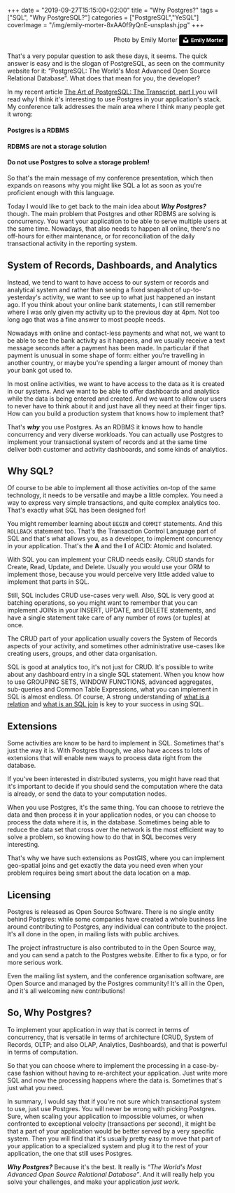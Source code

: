 +++
date = "2019-09-27T15:15:00+02:00"
title = "Why Postgres?"
tags = ["SQL", "Why PostgreSQL?"]
categories = ["PostgreSQL","YeSQL"]
coverImage = "/img/emily-morter-8xAA0f9yQnE-unsplash.jpg"
+++

<div>
    <p style="text-align: right;">
    Photo by Emily Morter
    <a style="background-color:black;color:white;text-decoration:none;padding:4px 6px;font-family:-apple-system, BlinkMacSystemFont, &quot;San Francisco&quot;, &quot;Helvetica Neue&quot;, Helvetica, Ubuntu, Roboto, Noto, &quot;Segoe UI&quot;, Arial, sans-serif;font-size:12px;font-weight:bold;line-height:1.2;display:inline-block;border-radius:3px" href="https://unsplash.com/@emilymorter?utm_medium=referral&amp;utm_campaign=photographer-credit&amp;utm_content=creditBadge" target="_blank" rel="noopener noreferrer" title="Download free do whatever you want high-resolution photos from Emily Morter"><span style="display:inline-block;padding:2px 3px"><svg xmlns="http://www.w3.org/2000/svg" style="height:12px;width:auto;position:relative;vertical-align:middle;top:-2px;fill:white" viewBox="0 0 32 32"><title>unsplash-logo</title><path d="M10 9V0h12v9H10zm12 5h10v18H0V14h10v9h12v-9z"></path></svg></span><span style="display:inline-block;padding:2px 3px">Emily Morter</span></a>
   </p>
</div>

That's a very popular question to ask these days, it seems. The quick answer
is easy and is the slogan of PostgreSQL, as seen on the community website
for it: “PostgreSQL: The World's Most Advanced Open Source Relational
Database”. What does that mean for you, the developer?

In my recent article [The Art of PostgreSQL: The Transcript, part I
](http://localhost:1313/blog/2019-09-postgresopen/) you will read why I
think it's interesting to use Postgres in your application's stack. My
conference talk addresses the main area where I think many people get it
wrong:

<!--more-->

#### Postgres is a RDBMS 
#### RDBMS are not a storage solution
#### Do not use Postgres to solve a storage problem!

So that's the main message of my conference presentation, which then expands
on reasons why you might like SQL a lot as soon as you're proficient enough
with this language.

Today I would like to get back to the main idea about ***Why Postgres?***
though. The main problem that Postgres and other RDBMS are solving is
concurrency. You want your application to be able to serve multiple users at
the same time. Nowadays, that also needs to happen all online, there's no
off-hours for either maintenance, or for reconciliation of the daily
transactional activity in the reporting system.

## System of Records, Dashboards, and Analytics

Instead, we tend to want to have access to our system or records and
analytical system and rather than seeing a fixed snapshot of
up-to-yesterday's activity, we want to see up to what just happened an
instant ago. If you think about your online bank statements, I can still
remember where I was only given my activity up to the previous day at 4pm.
Not too long ago that was a fine answer to most people needs.

Nowadays with online and contact-less payments and what not, we want to be
able to see the bank activity as it happens, and we usually receive a text
message seconds after a payment has been made. In particular if that payment
is unusual in some shape of form: either you're travelling in another
country, or maybe you're spending a larger amount of money than your bank
got used to.

In most online activities, we want to have access to the data as it is
created in our systems. And we want to be able to offer dashboards and
analytics while the data is being entered and created. And we want to allow
our users to never have to think about it and just have all they need at
their finger tips. How can you build a production system that knows how to
implement that?

That's ***why*** you use Postgres. As an RDBMS it knows how to handle
concurrency and very diverse workloads. You can actually use Postgres to
implement your transactional system of records and at the same time deliver
both customer and activity dashboards, and some kinds of analytics.

## Why SQL?

Of course to be able to implement all those activities on-top of the same
technology, it needs to be versatile and maybe a little complex. You need a
way to express very simple transactions, and quite complex analytics too.
That's exactly what SQL has been designed for!

You might remember learning about `BEGIN` and `COMMIT` statements. And this
`ROLLBACK` statement too. That's the Transaction Control Language part of
SQL and that's what allows you, as a developer, to implement concurrency in
your application. That's the **A** and the **I** of ACID: Atomic and
Isolated.

With SQL you can implement your CRUD needs easily. CRUD stands for Create,
Read, Update, and Delete. Usually you would use your ORM to implement those,
because you would perceive very little added value to implement that parts
in SQL.

Still, SQL includes CRUD use-cases very well. Also, SQL is very good at
batching operations, so you might want to remember that you can implement
JOINs in your INSERT, UPDATE, and DELETE statements, and have a single
statement take care of any number of rows (or tuples) at once.

The CRUD part of your application usually covers the System of Records
aspects of your activity, and sometimes other administrative use-cases like
creating users, groups, and other data organisation.

SQL is good at analytics too, it's not just for CRUD. It's possible to write
about any dashboard entry in a single SQL statement. When you know how to
use GROUPING SETS, WINDOW FUNCTIONS, advanced aggregates, sub-queries and
Common Table Expressions, what you can implement in SQL is almost endless.
Of course, A strong understanding of [what is a
relation](/blog/2019-09-sql-relations/) and [what is an SQL
join](/blog/2019-09-sql-joins/) is key to your success in using SQL.

## Extensions

Some activities are know to be hard to implement in SQL. Sometimes that's
just the way it is. With Postgres though, we also have access to lots of
extensions that will enable new ways to process data right from the
database.

If you've been interested in distributed systems, you might have read that
it's important to decide if you should send the computation where the data
is already, or send the data to your computation nodes.

When you use Postgres, it's the same thing. You can choose to retrieve the
data and then process it in your application nodes, or you can choose to
process the data where it is, in the database. Sometimes being able to
reduce the data set that cross over the network is the most efficient way to
solve a problem, so knowing how to do that in SQL becomes very interesting.

That's why we have such extensions as PostGIS, where you can implement
geo-spatial joins and get exactly the data you need even when your problem
requires being smart about the data location on a map.

## Licensing

Postgres is released as Open Source Software. There is no single entity
behind Postgres: while some companies have created a whole business line
around contributing to Postgres, any individual can contribute to the
project. It's all done in the open, in mailing lists with public archives.

The project infrastructure is also contributed to in the Open Source way,
and you can send a patch to the Postgres website. Either to fix a typo, or
for more serious work.

Even the mailing list system, and the conference organisation software, are
Open Source and managed by the Postgres community! It's all in the Open, and
it's all welcoming new contributions!

## So, Why Postgres?

To implement your application in way that is correct in terms of
concurrency, that is versatile in terms of architecture (CRUD, System of
Records, OLTP; and also OLAP, Analytics, Dashboards), and that is powerful
in terms of computation.

So that you can choose where to implement the processing in a case-by-case
fashion without having to re-architect your application. Just write more SQL
and now the processing happens where the data is. Sometimes that's just what
you need.

In summary, I would say that if you're not sure which transactional system
to use, just use Postgres. You will never be wrong with picking Postgres.
Sure, when scaling your application to impossible volumes, or when
confronted to exceptional velocity (transactions per second), it might be
that a part of your application would be better served by a very specific
system. Then you will find that it's usually pretty easy to move that part
of your application to a specialized system and plug it to the rest of your
application, the one that still uses Postgres.

***Why Postgres?*** Because it's the best. It really is *“The World's Most
Advanced Open Source Relational Database”*. And it will really help you
solve your challenges, and make your application *just work*.
